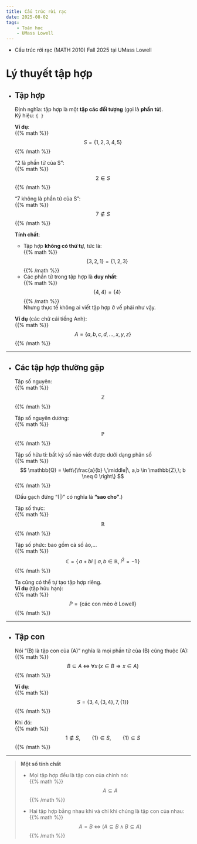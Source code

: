 ```yaml
---
title: Cấu trúc rời rạc
date: 2025-08-02
tags: 
    - Toán học
    - UMass Lowell
---
```

- Cấu trúc rời rạc (MATH 2010) Fall 2025 tại UMass Lowell
# Lý thuyết tập hợp

- ## Tập hợp  
  Định nghĩa: tập hợp là một **tập các đối tượng** (gọi là **phần tử**).  
  Ký hiệu: `{ }`

  **Ví dụ**:  
  {{% math %}}
  $$
  S = \{1,2,3,4,5\}
  $$
  {{% /math %}}

  “2 là phần tử của S”:  
  {{% math %}}
  $$
  2 \in S
  $$
  {{% /math %}}

  “7 không là phần tử của S”:  
  {{% math %}}
  $$
  7 \notin S
  $$
  {{% /math %}}

  **Tính chất**:  
  - Tập hợp **không có thứ tự**, tức là:  
    {{% math %}}
    $$
    \{3,2,1\} = \{1,2,3\}
    $$
    {{% /math %}}
  - Các phần tử trong tập hợp là **duy nhất**:  
    {{% math %}}
    $$
    \{4,4\} = \{4\}
    $$
    {{% /math %}}  
    Nhưng thực tế không ai viết tập hợp ở vế phải như vậy.  

  **Ví dụ** (các chữ cái tiếng Anh):  
  {{% math %}}
  $$
  A = \{a, b, c, d, \dots, x, y, z\}
  $$
  {{% /math %}}

---

- ## Các tập hợp thường gặp  

  Tập số nguyên:  
  {{% math %}}
  $$
  \mathbb{Z}
  $$
  {{% /math %}}

  Tập số nguyên dương:  
  {{% math %}}
  $$
  \mathbb{P}
  $$
  {{% /math %}}

  Tập số hữu tỉ: bất kỳ số nào viết được dưới dạng phân số  
  {{% math %}}
  $$
  \mathbb{Q} = \left\{\frac{a}{b} \,\middle|\, a,b \in \mathbb{Z},\; b \neq 0 \right\}
  $$
  {{% /math %}}

  (Dấu gạch đứng “\(|\)” có nghĩa là **“sao cho”**.)

  Tập số thực:  
  {{% math %}}
  $$
  \mathbb{R}
  $$
  {{% /math %}}

  Tập số phức: bao gồm cả số ảo,…  
  {{% math %}}
  $$
  \mathbb{C} = \{\, a + bi \mid a,b \in \mathbb{R},\; i^2 = -1 \,\}
  $$
  {{% /math %}}

  Ta cũng có thể tự tạo tập hợp riêng.  
  **Ví dụ** (tập hữu hạn):  
  {{% math %}}
  $$
  P = \{\text{các con mèo ở Lowell}\}
  $$
  {{% /math %}}

---

- ## Tập con  
  Nói “\(B\) là tập con của \(A\)” nghĩa là mọi phần tử của \(B\) cũng thuộc \(A\):  
  {{% math %}}
  $$
  B \subseteq A \;\Longleftrightarrow\; \forall x\, (x \in B \Rightarrow x \in A)
  $$
  {{% /math %}}

  **Ví dụ**:  
  {{% math %}}
  $$
  S = \{3,4,\{3,4\},7,\{1\}\}
  $$
  {{% /math %}}

  Khi đó:  
  {{% math %}}
  $$
  1 \notin S,\qquad \{1\} \in S,\qquad \{1\} \subseteq S
  $$
  {{% /math %}}

---

> **Một số tính chất**  
> - Mọi tập hợp đều là tập con của chính nó:  
>   {{% math %}}
>   $$
>   A \subseteq A
>   $$
>   {{% /math %}}
>
> - Hai tập hợp bằng nhau khi và chỉ khi chúng là tập con của nhau:  
>   {{% math %}}
>   $$
>   A = B \;\Longleftrightarrow\; (A \subseteq B \;\wedge\; B \subseteq A)
>   $$
>   {{% /math %}}
